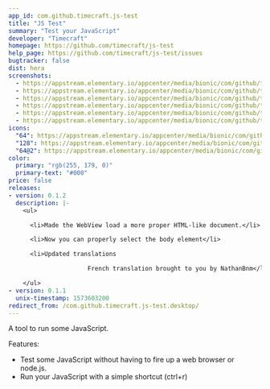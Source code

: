 ```yaml
---
app_id: com.github.timecraft.js-test
title: "JS Test"
summary: "Test your JavaScript"
developer: "Timecraft"
homepage: https://github.com/timecraft/js-test
help_page: https://github.com/timecraft/js-test/issues
bugtracker: false
dist: hera
screenshots:
  - https://appstream.elementary.io/appcenter/media/bionic/com/github/timecraft.js-test/22F9AC1FD6C9D778405C58C43DDC9667/screenshots/image-1_orig.png
  - https://appstream.elementary.io/appcenter/media/bionic/com/github/timecraft.js-test/22F9AC1FD6C9D778405C58C43DDC9667/screenshots/image-2_orig.png
  - https://appstream.elementary.io/appcenter/media/bionic/com/github/timecraft.js-test/22F9AC1FD6C9D778405C58C43DDC9667/screenshots/image-3_orig.png
  - https://appstream.elementary.io/appcenter/media/bionic/com/github/timecraft.js-test/22F9AC1FD6C9D778405C58C43DDC9667/screenshots/image-4_orig.png
  - https://appstream.elementary.io/appcenter/media/bionic/com/github/timecraft.js-test/22F9AC1FD6C9D778405C58C43DDC9667/screenshots/image-5_orig.png
  - https://appstream.elementary.io/appcenter/media/bionic/com/github/timecraft.js-test/22F9AC1FD6C9D778405C58C43DDC9667/screenshots/image-6_orig.png
icons:
  "64": https://appstream.elementary.io/appcenter/media/bionic/com/github/timecraft.js-test/22F9AC1FD6C9D778405C58C43DDC9667/icons/64x64/com.github.timecraft.js-test_com.github.timecraft.js-test.png
  "128": https://appstream.elementary.io/appcenter/media/bionic/com/github/timecraft.js-test/22F9AC1FD6C9D778405C58C43DDC9667/icons/128x128/com.github.timecraft.js-test_com.github.timecraft.js-test.png
  "64@2": https://appstream.elementary.io/appcenter/media/bionic/com/github/timecraft.js-test/22F9AC1FD6C9D778405C58C43DDC9667/icons/64x64@2/com.github.timecraft.js-test_com.github.timecraft.js-test.png
color:
  primary: "rgb(255, 179, 0)"
  primary-text: "#000"
price: false
releases:
- version: 0.1.2
  description: |-
    <ul>

      <li>Made the WebView load a more proper HTML-like document.</li>

      <li>Now you can properly select the body element</li>

      <li>Updated translations

                      French translation brought to you by NathanBnm</li>

    </ul>
- version: 0.1.1
  unix-timestamp: 1573603200
redirect_from: /com.github.timecraft.js-test.desktop/
---
```


<p>A tool to run some JavaScript.</p>
<p>Features:</p>
<ul>
  <li>Test some JavaScript without having to fire up a web browser or node.js.</li>
  <li>Run your JavaScript with a simple shortcut (ctrl+r)</li>
</ul>